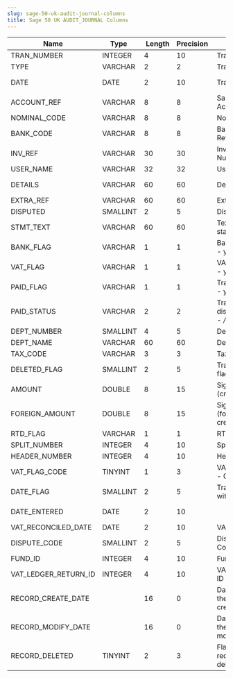 ```yaml
---
slug: sage-50-uk-audit-journal-columns
title: Sage 50 UK AUDIT_JOURNAL Columns
---
```

| Name | Type  |  Length | Precision  |  Notes  | Example |
| --- | --- | --- | --- | --- | --- |
| TRAN_NUMBER | INTEGER | 4 | 10 | Transaction number | 1 |
| TYPE | VARCHAR | 2 | 2 | Transaction type | SI |
| DATE | DATE | 2 | 10 | Transaction date | 31/12/2016 00:00:00 |
| ACCOUNT_REF | VARCHAR | 8 | 8 | Sales/Purchase/Bank Account Reference | COM001 |
| NOMINAL_CODE | VARCHAR | 8 | 8 | Nominal Code | 1100 |
| BANK_CODE | VARCHAR | 8 | 8 | Bank Account Reference |  |
| INV_REF | VARCHAR | 30 | 30 | Invoice Reference Number | O/BAL |
| USER_NAME | VARCHAR | 32 | 32 | User name | MANAGER |
| DETAILS | VARCHAR | 60 | 60 | Details | Opening Balance |
| EXTRA_REF | VARCHAR | 60 | 60 | Extra Reference |  |
| DISPUTED | SMALLINT | 2 | 5 | Disputed flag | 0 |
| STMT_TEXT | VARCHAR | 60 | 60 | Text for summary statements | Goods/Services |
| BANK_FLAG | VARCHAR | 1 | 1 | Bank reconciled flag - y/n/- | - |
| VAT_FLAG | VARCHAR | 1 | 1 | VAT reconciled flag - y/n/- | - |
| PAID_FLAG | VARCHAR | 1 | 1 | Transaction paid flag - y/n | Y |
| PAID_STATUS | VARCHAR | 2 | 2 | Transaction disputed/paid status - */p/d*/dp/ |  |
| DEPT_NUMBER | SMALLINT | 4 | 5 | Department number | 0 |
| DEPT_NAME | VARCHAR | 60 | 60 | Department name | Default |
| TAX_CODE | VARCHAR | 3 | 3 | Tax code (T0 to T99) | T9 |
| DELETED_FLAG | SMALLINT | 2 | 5 | Transaction deleted flag | 0 |
| AMOUNT | DOUBLE | 8 | 15 | Signed amount (credits negative) | 150 |
| FOREIGN_AMOUNT | DOUBLE | 8 | 15 | Signed amount (foreign currency, credits negative) | 150 |
| RTD_FLAG | VARCHAR | 1 | 1 | RTD reconciled flag | - |
| SPLIT_NUMBER | INTEGER | 4 | 10 | Split number | 1 |
| HEADER_NUMBER | INTEGER | 4 | 10 | Header number | 1 |
| VAT_FLAG_CODE | TINYINT | 1 | 3 | VAT reconciled flag - 0/1 | 0 |
| DATE_FLAG | SMALLINT | 2 | 5 | Transaction date within report criteria | 0 |
| DATE_ENTERED | DATE | 2 | 10 |  | 13/09/2016 00:00:00 |
| VAT_RECONCILED_DATE | DATE | 2 | 10 | VAT Reconciled Date |  |
| DISPUTE_CODE | SMALLINT | 2 | 5 | Dispute Reason Code | 0 |
| FUND_ID | INTEGER | 4 | 10 | Fund ID | 0 |
| VAT_LEDGER_RETURN_ID | INTEGER | 4 | 10 | VAT Ledger Return ID | 0 |
| RECORD_CREATE_DATE |  | 16 | 0 | Date and time when the record was created. | 27/04/2010 17:16:57 |
| RECORD_MODIFY_DATE |  | 16 | 0 | Date and time when the record was modified. | 04/08/2017 14:18:53 |
| RECORD_DELETED | TINYINT | 2 | 3 | Flag denoting if the record has been deleted or not. | 0 |
